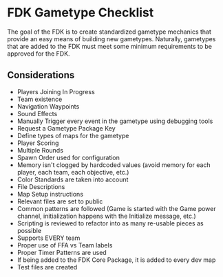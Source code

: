 # FDK Gametype Checklist

The goal of the FDK is to create standardized gametype mechanics that provide
an easy means of building new gametypes. Naturally, gametypes that are added to
the FDK must meet some minimum requirements to be approved for the FDK.

## Considerations

 - Players Joining In Progress
 - Team existence
 - Navigation Waypoints
 - Sound Effects
 - Manually Trigger every event in the gametype using debugging tools
 - Request a Gametype Package Key
 - Define types of maps for the gametype
 - Player Scoring
 - Multiple Rounds
 - Spawn Order used for configuration
 - Memory isn't clogged by hardcoded values (avoid memory for each player, each
   team, each objective, etc.)
 - Color Standards are taken into account
 - File Descriptions
 - Map Setup instructions
 - Relevant files are set to public
 - Common patterns are followed (Game is started with the Game power channel,
   initialization happens with the Initialize message, etc.)
 - Scripting is reviewed to refactor into as many re-usable pieces as possible
 - Supports EVERY team
 - Proper use of FFA vs Team labels
 - Proper Timer Patterns are used
 - If being added to the FDK Core Package, it is added to every dev map
 - Test files are created
